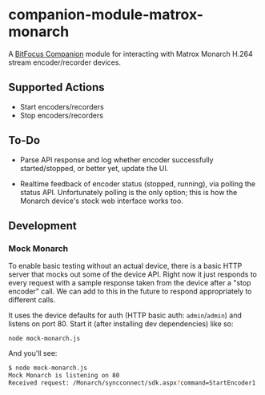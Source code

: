 # companion-module-matrox-monarch

A [BitFocus Companion](https://bitfocus.io/companion/) module for interacting
with Matrox Monarch H.264 stream encoder/recorder devices.

## Supported Actions

- Start encoders/recorders
- Stop encoders/recorders

## To-Do

- Parse API response and log whether encoder successfully started/stopped, or
  better yet, update the UI.

- Realtime feedback of encoder status (stopped, running), via polling the
  status API. Unfortunately polling is the only option; this is how the Monarch
  device's stock web interface works too.

## Development

### Mock Monarch

To enable basic testing without an actual device, there is a basic HTTP server
that mocks out some of the device API. Right now it just responds to every
request with a sample response taken from the device after a "stop encoder"
call. We can add to this in the future to respond appropriately to different
calls.


It uses the device defaults for auth (HTTP basic auth: `admin`/`admin`) and
listens on port 80. Start it (after installing dev dependencies) like so:

```
node mock-monarch.js
```

And you'll see:

```bash
$ node mock-monarch.js
Mock Monarch is listening on 80
Received request: /Monarch/syncconnect/sdk.aspx?command=StartEncoder1
```
